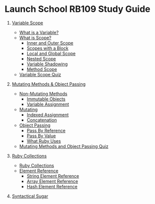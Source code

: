 # Launch School RB109 Study Guide #

1. [Variable Scope](https://github.com/ChristopherBrum/RB109-Launch_School/blob/main/variable_scope.md)<br>
    - [What is a Variable?](https://github.com/ChristopherBrum/RB109-Launch_School/blob/main/variable_scope.md#what-is-a-variable)
    - [What is Scope?](https://github.com/ChristopherBrum/RB109-Launch_School/blob/main/variable_scope.md#what-is-scope)
      - [Inner and Outer Scope](https://github.com/ChristopherBrum/RB109-Launch_School/blob/main/variable_scope.md#inner-and-outer-scope)
      - [Scopes with a Block](https://github.com/ChristopherBrum/RB109-Launch_School/blob/main/variable_scope.md#scopes-with-a-block)
      - [Local and Global Scope](https://github.com/ChristopherBrum/RB109-Launch_School/blob/main/variable_scope.md#local-and-global-scope)
      - [Nested Scope](https://github.com/ChristopherBrum/RB109-Launch_School/blob/main/variable_scope.md#nested-scope)
      - [Variable Shadowing](https://github.com/ChristopherBrum/RB109-Launch_School/blob/main/variable_scope.md#variable-shadowing)
      - [Method Scope](https://github.com/ChristopherBrum/RB109-Launch_School/blob/main/variable_scope.md#method-scope)
    - [Variable Scope Quiz](https://github.com/ChristopherBrum/RB109-Launch_School/blob/main/variable_scope.md#variable-scope-quiz)

2. [Mutating Methods & Object Passing](https://github.com/ChristopherBrum/RB109-Launch_School/blob/main/mutating_methods_object_passing.md)
    - [Non-Mutating Methods](https://github.com/ChristopherBrum/RB109-Launch_School/blob/main/mutating_methods_object_passing.md#non-mutating-methods)
      - [Immutable Objects](https://github.com/ChristopherBrum/RB109-Launch_School/blob/main/mutating_methods_object_passing.md#immutable-objects)
      - [Variable Assignment](https://github.com/ChristopherBrum/RB109-Launch_School/blob/main/mutating_methods_object_passing.md#variable-assignment)
    - [Mutating](https://github.com/ChristopherBrum/RB109-Launch_School/blob/main/mutating_methods_object_passing.md#mutating)
      - [Indexed Assignment](https://github.com/ChristopherBrum/RB109-Launch_School/blob/main/mutating_methods_object_passing.md#indexed-assignment)
      - [Concatenation](https://github.com/ChristopherBrum/RB109-Launch_School/blob/main/mutating_methods_object_passing.md#concatenation) 
    - [Object Passing](https://github.com/ChristopherBrum/RB109-Launch_School/blob/main/mutating_methods_object_passing.md#object-passing)
      - [Pass By Reference](https://github.com/ChristopherBrum/RB109-Launch_School/blob/main/mutating_methods_object_passing.md#pass-by-reference)
      - [Pass By Value](https://github.com/ChristopherBrum/RB109-Launch_School/blob/main/mutating_methods_object_passing.md#pass-by-value)
      - [What Ruby Uses](https://github.com/ChristopherBrum/RB109-Launch_School/blob/main/mutating_methods_object_passing.md#what-ruby-uses)
    - [Mutating Methods and Object Passing Quiz](https://github.com/ChristopherBrum/RB109-Launch_School/blob/main/mutating_methods_object_passing.md#mutating-methods-and-object-passing-quiz)

3. [Ruby Collections](https://github.com/ChristopherBrum/RB109-Launch_School/blob/main/ruby_collections.md)
    - [Ruby Collections]()
    - [Element Reference]()
      - [String Element Reference]()
      - [Array Element Reference]()
      - [Hash Element Reference]()

4. [Syntactical Sugar]()